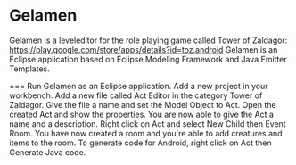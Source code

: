Gelamen
===

Gelamen is a leveleditor for the role playing game called Tower of Zaldagor: https://play.google.com/store/apps/details?id=toz.android
Gelamen is an Eclipse application based on Eclipse Modeling Framework and Java Emitter Templates.

===
Run Gelamen as an Eclipse application. Add a new project in your workbench. Add a new file called Act Editor in the category Tower of Zaldagor.
Give the file a name and set the Model Object to Act. Open the created Act and show the properties.
You are now able to give the Act a name and a description. Right click on Act and select New Child then Event Room. You have now
created a room and you're able to add creatures and items to the room. To generate code for Android, right click on Act then Generate
Java code.

